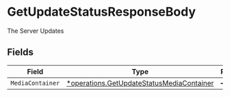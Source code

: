 # GetUpdateStatusResponseBody

The Server Updates


## Fields

| Field                                                                                                 | Type                                                                                                  | Required                                                                                              | Description                                                                                           |
| ----------------------------------------------------------------------------------------------------- | ----------------------------------------------------------------------------------------------------- | ----------------------------------------------------------------------------------------------------- | ----------------------------------------------------------------------------------------------------- |
| `MediaContainer`                                                                                      | [*operations.GetUpdateStatusMediaContainer](../../models/operations/getupdatestatusmediacontainer.md) | :heavy_minus_sign:                                                                                    | N/A                                                                                                   |